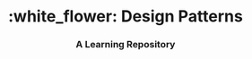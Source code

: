 <h1 align="center">
	:white_flower: Design Patterns
</h1>

<h3 align="center">
	A Learning Repository
</h3>






